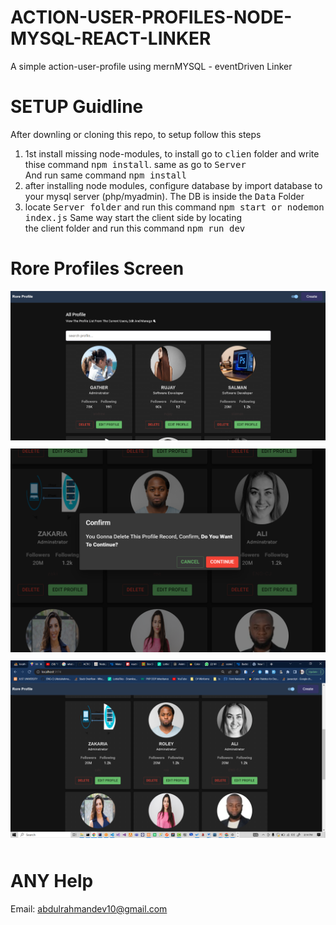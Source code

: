 # ACTION-USER-PROFILES-NODE-MYSQL-REACT-LINKER
A simple action-user-profile using mernMYSQL - eventDriven Linker

# SETUP Guidline
After downling or cloning this repo, to setup follow this steps<br>
1. 1st install missing node-modules, to install go to <kbd>clien</kbd> folder and write thise command <kbd>npm install</kbd>. same as go to <kbd>Server</kbd><br>
And run same command <kbd>npm install</kbd>
2. after installing node modules, configure database by import database to your mysql server (php/myadmin). The DB is inside the <kbd>Data</kbd> Folder
3. locate <kbd>Server folder</kbd> and run this command <kbd>npm start or nodemon index.js</kbd> Same way start the client side by locating <br>
the client folder and run this command <kbd>npm run dev</kbd>

# Rore Profiles Screen
<img src="c1.PNG" style="margin-bottom: 10px;"/>
<img src="c2.PNG" style="margin-bottom: 10px;"/>
<img src="c3.PNG" style="margin-bottom: 10px;"/>

# ANY Help
Email: abdulrahmandev10@gmail.com
